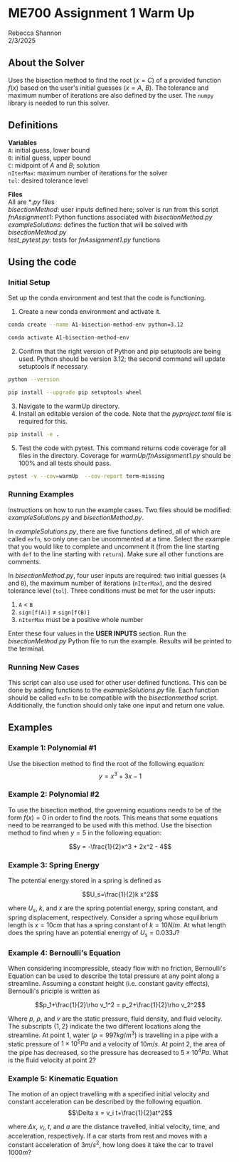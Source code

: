 
# ME700 Assignment 1 Warm Up

Rebecca Shannon  
2/3/2025  

## About the Solver

Uses the bisection method to find the root $(x = C)$ of a provided function $f(x)$ based on the user's initial guesses $(x = A,~B)$. The tolerance and maximum number of iterations are also defined by the user. The `numpy` library is needed to run this solver.

## Definitions

__Variables__  
`A`: initial guess, lower bound  
`B`: initial guess, upper bound  
`C`: midpoint of $A$ and $B$; solution  
`nIterMax`: maximum number of iterations for the solver  
`tol`: desired tolerance level

__Files__  
All are **.py* files  
*bisectionMethod*: user inputs defined here; solver is run from this script  
*fnAssignment1*: Python functions associated with *bisectionMethod.py*  
*exampleSolutions*: defines the fuction that will be solved with *bisectionMethod.py*  
*test_pytest.py*: tests for *fnAssignment1.py* functions

## Using the code

### Initial Setup
Set up the conda environment and test that the code is functioning.  
1. Create a new conda environment and activate it.  
```bash 
conda create --name A1-bisection-method-env python=3.12
```
```bash
conda activate A1-bisection-method-env
``` 
2. Confirm that the right version of Python and pip setuptools are being used. Python should be version 3.12; the second command will update setuptools if necessary.  
```bash
python --version
```
```bash
pip install --upgrade pip setuptools wheel
```
3. Navigate to the warmUp directory.  
4. Install an editable version of the code. Note that the *pyproject.toml* file is required for this.  
```bash
pip install -e .
```
5. Test the code with pytest. This command returns code coverage for all files in the directory. Coverage for *warmUp/fnAssignment1.py* should be 100% and all tests should pass.  
```bash
pytest -v --cov=warmUp  --cov-report term-missing
```
### Running Examples
Instructions on how to run the example cases. Two files should be modified: *exampleSolutions.py* and *bisectionMethod.py*. 

In *exampleSolutions.py*, there are five functions defined, all of which are called `exfn`, so only one can be uncommented at a time. Select the example that you would like to complete and uncomment it (from the line starting with `def` to the line starting with `return`). Make sure all other functions are comments.


In *bisectionMethod.py*, four user inputs are required: two initial guesses (`A` and `B`), the maximum number of iterations (`nIterMax`), and the desired tolerance level (`tol`). Three conditions must be met for the user inputs:

1. `A` < `B`
2. `sign[f(A)]` $\neq$ `sign[f(B)]`
3. `nIterMax` must be a positive whole number

Enter these four values in the **USER INPUTS** section. Run the *bisectionMethod.py* Python file to run the example. Results will be printed to the terminal.

### Running New Cases

This script can also use used for other user defined functions. This can be done by adding functions to the *exampleSolutions.py* file. Each function should be called `exFn` to be compatible with the *bisectionmethod* script. Additionally, the function should only take one input and return one value.


## Examples

### Example 1: Polynomial \#1

Use the bisection method to find the root of the following equation:  
$$y = x^3 + 3x - 1$$

### Example 2: Polynomial \#2

To use the bisection method, the governing equations needs to be of the form $f(x) = 0$ in order to find the roots. This means that some equations need to be rearranged to be used with this method. Use the bisection method to find when $y = 5$ in the following equation:

$$y = -\frac{1}{2}x^3 + 2x^2 - 4$$

### Example 3: Spring Energy

The potential energy stored in a spring is defined as

$$U_s=\frac{1}{2}k x^2$$

where $U_s$, $k$, and $x$ are the spring potential energy, spring constant, and spring displacement, respectively. Consider a spring whose equilibrium length is $x = 10cm$ that has a spring constant of $k = 10N/m$. At what length does the spring have an potential enerrgy of $U_s=0.033J$?

### Example 4: Bernoulli's Equation

When considering incompressible, steady flow with no friction, Bernoulli's Equation can be used to describe the total pressure at any point along a streamline. Assuming a constant height (i.e. constant gavity effects), Bernoulli's priciple is written as

$$p_1+\frac{1}{2}\rho v_1^2 = p_2+\frac{1}{2}\rho v_2^2$$

Where $p$, $\rho$, and $v$ are the static pressure, fluid density, and fluid velocity. The subscripts $\{1,2\}$ indicate the two different locations along the streamline. At point $1$, water $(\rho = 997 kg/m^3)$ is travelling in a pipe with a static pressure of $1\times10^5Pa$ and a velocity of $10m/s$. At point $2$, the area of the pipe has decreased, so the pressure has decreased to $5\times10^4 Pa$. What is the fluid velocity at point $2$?

### Example 5: Kinematic Equation

The motion of an opject travelling with a specified initial velocity and constant acceleration can be described by the following equation.
$$\Delta x = v_i t+\frac{1}{2}at^2$$

where $\Delta x$, $v_i$, $t$, and $a$ are the distance travelled, initial velocity, time, and acceleration, respectively. If a car starts from rest and moves with a constant acceleration of $3 m/s^2$, how long does it take the car to travel $1000 m$?
